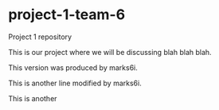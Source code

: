 # project-1-team-6
Project 1 repository

This is our project where we will be discussing blah blah blah.

This version was produced by marks6i.

This is another line modified by marks6i.

This is another 
